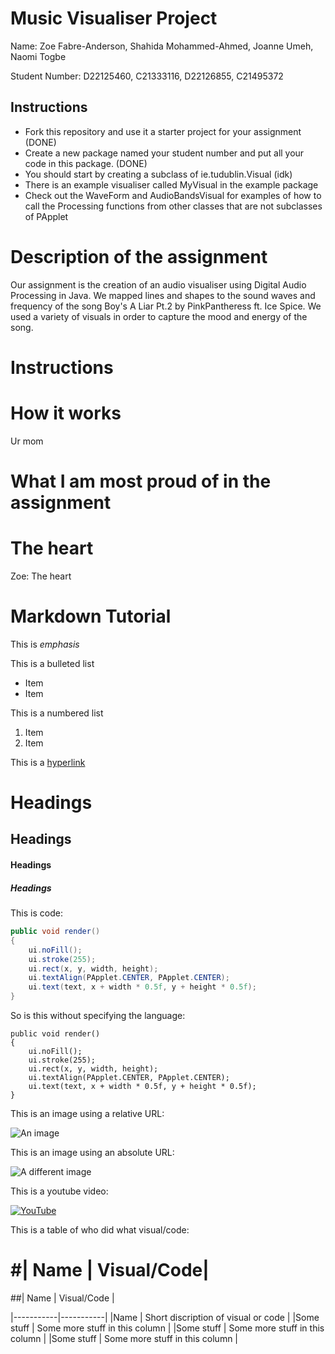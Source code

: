 # Music Visualiser Project


Name: Zoe Fabre-Anderson, Shahida Mohammed-Ahmed, Joanne Umeh, Naomi Togbe


Student Number: D22125460, C21333116, D22126855, C21495372

## Instructions
- Fork this repository and use it a starter project for your assignment (DONE)
- Create a new package named your student number and put all your code in this package. (DONE)
- You should start by creating a subclass of ie.tudublin.Visual (idk)
- There is an example visualiser called MyVisual in the example package
- Check out the WaveForm and AudioBandsVisual for examples of how to call the Processing functions from other classes that are not subclasses of PApplet

# Description of the assignment
Our assignment is the creation of an audio visualiser using Digital Audio Processing in Java. We mapped lines and shapes to the sound waves and frequency of the song Boy's A Liar Pt.2 by PinkPantheress ft. Ice Spice. We used a variety of visuals in order to capture the mood and energy of the song.

# Instructions

# How it works
Ur mom
# What I am most proud of in the assignment
The heart
=======
Zoe: The heart

# Markdown Tutorial

This is *emphasis*

This is a bulleted list

- Item
- Item

This is a numbered list

1. Item
1. Item

This is a [hyperlink](http://bryanduggan.org)

# Headings
## Headings
#### Headings
##### Headings

This is code:

```Java
public void render()
{
	ui.noFill();
	ui.stroke(255);
	ui.rect(x, y, width, height);
	ui.textAlign(PApplet.CENTER, PApplet.CENTER);
	ui.text(text, x + width * 0.5f, y + height * 0.5f);
}
```

So is this without specifying the language:

```
public void render()
{
	ui.noFill();
	ui.stroke(255);
	ui.rect(x, y, width, height);
	ui.textAlign(PApplet.CENTER, PApplet.CENTER);
	ui.text(text, x + width * 0.5f, y + height * 0.5f);
}
```

This is an image using a relative URL:

![An image](images/p8.png)

This is an image using an absolute URL:

![A different image](https://bryanduggandotorg.files.wordpress.com/2019/02/infinite-forms-00045.png?w=595&h=&zoom=2)

This is a youtube video:

[![YouTube](http://img.youtube.com/vi/J2kHSSFA4NU/0.jpg)](https://www.youtube.com/watch?v=J2kHSSFA4NU)

This is a table of who did what visual/code:


#| Name | Visual/Code|
=======
##| Name | Visual/Code |

|-----------|-----------|
|Name | Short discription of visual or code |
|Some stuff | Some more stuff in this column |
|Some stuff | Some more stuff in this column |
|Some stuff | Some more stuff in this column |


